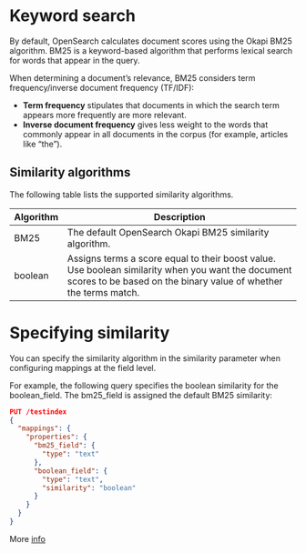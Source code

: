 # Keyword search
By default, OpenSearch calculates document scores using the Okapi BM25 algorithm. BM25 is a keyword-based algorithm that performs lexical search for words that appear in the query.

When determining a document’s relevance, BM25 considers term frequency/inverse document frequency (TF/IDF):

- **Term frequency** stipulates that documents in which the search term appears more frequently are more relevant.
- **Inverse document frequency** gives less weight to the words that commonly appear in all documents in the corpus (for example, articles like “the”).

## Similarity algorithms

The following table lists the supported similarity algorithms.

| Algorithm | Description |
|-----------|-------------|
| BM25      | The default OpenSearch Okapi BM25 similarity algorithm. |
| boolean   | Assigns terms a score equal to their boost value. Use boolean similarity when you want the document scores to be based on the binary value of whether the terms match. |

# Specifying similarity
You can specify the similarity algorithm in the similarity parameter when configuring mappings at the field level.

For example, the following query specifies the boolean similarity for the boolean_field. The bm25_field is assigned the default BM25 similarity:

```json
PUT /testindex
{
  "mappings": {
    "properties": {
      "bm25_field": { 
        "type": "text"
      },
      "boolean_field": {
        "type": "text",
        "similarity": "boolean" 
      }
    }
  }
}
```

More [info](https://opensearch.org/docs/latest/search-plugins/keyword-search/)
